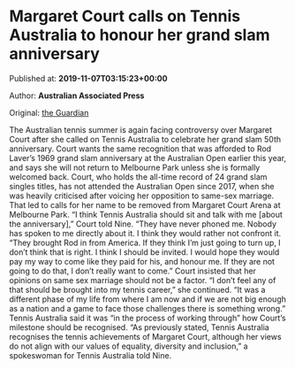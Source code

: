 
# Margaret Court calls on Tennis Australia to honour her grand slam anniversary

Published at: **2019-11-07T03:15:23+00:00**

Author: **Australian Associated Press**

Original: [the Guardian](https://www.theguardian.com/sport/2019/nov/07/margaret-court-calls-on-tennis-australia-to-honour-her-grand-slam-anniversary)

The Australian tennis summer is again facing controversy over Margaret Court after she called on Tennis Australia to celebrate her grand slam 50th anniversary. Court wants the same recognition that was afforded to Rod Laver’s 1969 grand slam anniversary at the Australian Open earlier this year, and says she will not return to Melbourne Park unless she is formally welcomed back.
Court, who holds the all-time record of 24 grand slam singles titles, has not attended the Australian Open since 2017, when she was heavily criticised after voicing her opposition to same-sex marriage. That led to calls for her name to be removed from Margaret Court Arena at Melbourne Park.
“I think Tennis Australia should sit and talk with me [about the anniversary],” Court told Nine. “They have never phoned me. Nobody has spoken to me directly about it. I think they would rather not confront it.
“They brought Rod in from America. If they think I’m just going to turn up, I don’t think that is right. I think I should be invited. I would hope they would pay my way to come like they paid for his, and honour me. If they are not going to do that, I don’t really want to come.”
Court insisted that her opinions on same sex marriage should not be a factor. “I don’t feel any of that should be brought into my tennis career,” she continued. “It was a different phase of my life from where I am now and if we are not big enough as a nation and a game to face those challenges there is something wrong.”
Tennis Australia said it was “in the process of working through” how Court’s milestone should be recognised.
“As previously stated, Tennis Australia recognises the tennis achievements of Margaret Court, although her views do not align with our values of equality, diversity and inclusion,” a spokeswoman for Tennis Australia told Nine.
